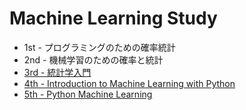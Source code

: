Machine Learning Study
======================

* 1st - プログラミングのための確率統計
* 2nd - 機械学習のための確率と統計
* [3rd - 統計学入門](https://github.com/Wondershake/machine-learning-study/tree/master/03-統計学入門)
* [4th - Introduction to Machine Learning with Python](https://github.com/Wondershake/machine-learning-study/tree/master/04-Introduction-to-Machine-Learning-with-Python)
* [5th - Python Machine Learning](https://github.com/Wondershake/machine-learning-study/tree/master/05-Python-Machine-Learning)
